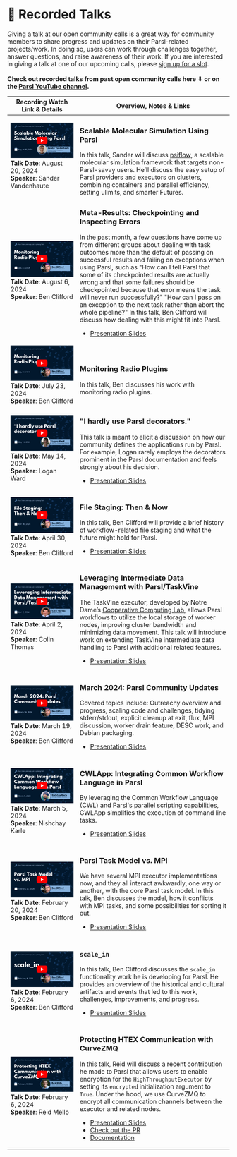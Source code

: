 # 🎥 Recorded Talks
Giving a talk at our open community calls is a great way for community members to share progress and updates on their Parsl-related projects/work. In doing so, users can work through challenges together, answer questions, and raise awareness of their work. If you are interested in giving a talk at one of our upcoming calls, please <a href="https://docs.google.com/spreadsheets/d/1FllFec1EuvigR7afJLurvW0Wh3F6JRHEsQ-V35123mA/edit?usp=sharing" target="_blank">sign up for a slot</a>. <br><br>**Check out recorded talks from past open community calls here ⬇ or on the <a href="https://www.youtube.com/@ParslProject" target="_blank">Parsl YouTube channel</a>.**

|Recording Watch Link & Details| Overview, Notes & Links|
|--------------------|-------------------------|
|<a href="https://youtu.be/NpH9CYupZGE?si=4U1fNPOyo5KpuA2S" target="_blank"><img src="/Files/Images/082024_Sander-Vandenhaute.png" alt="A stylized video thumbnail graphic with talk title, speaker headshot, recording date, and a play button."></a>**Talk Date**: August 20, 2024<br>**Speaker**: Sander Vandenhaute|<h3>Scalable Molecular Simulation Using Parsl</h3>In this talk, Sander will discuss <a href="https://molmod.github.io/psiflow/" target="_blank">psiflow</a>, a scalable molecular simulation framework that targets non-Parsl-savvy users. He’ll discuss the easy setup of Parsl providers and executors on clusters, combining containers and parallel efficiency, setting ulimits, and smarter Futures.|
|<a href="https://youtu.be/OI2uzF4prso?si=kSBA-3leP92uZovV" target="_blank"><img src="/Files/Images/072324_Ben-Clifford.png" alt="A stylized video thumbnail graphic with talk title, speaker headshot, recording date, and a play button."></a>**Talk Date**: August 6, 2024<br>**Speaker**: Ben Clifford|<h3>Meta-Results: Checkpointing and Inspecting Errors</h3>In the past month, a few questions have come up from different groups about dealing with task outcomes more than the default of passing on successful results and failing on exceptions when using Parsl, such as "How can I tell Parsl that some of its checkpointed results are actually wrong and that some failures should be checkpointed because that error means the task will never run successfully?" "How can I pass on an exception to the next task rather than abort the whole pipeline?" In this talk, Ben Clifford will discuss how dealing with this might fit into Parsl.<ul><li><a href="https://docs.google.com/presentation/d/1Qm0oUpdqEcgDadZ5jzrI7isbXncQQPyBBPCCAP0n52I/edit?usp=sharing" target="_blank">Presentation Slides</a></li></ul>|
|<a href="https://youtu.be/SFSObFdB_Bc?si=Z9HG9j3oE7SbDHd3" target="_blank"><img src="/Files/Images/072324_Ben-Clifford.png" alt="A stylized video thumbnail graphic with talk title, speaker headshot, recording date, and a play button."></a>**Talk Date**: July 23, 2024<br>**Speaker**: Ben Clifford|<h3>Monitoring Radio Plugins</h3>In this talk, Ben discusses his work with monitoring radio plugins.|
|<a href="https://youtu.be/A1-i14ur96M?si=WDdPR_z6AY6s76PJ" target="_blank"><img src="/Files/Images/051424_Logan-Ward.png" alt="A stylized video thumbnail graphic with talk title, speaker headshot, recording date, and a play button."></a>**Talk Date**: May 14, 2024<br>**Speaker**: Logan Ward|<h3>"I hardly use Parsl decorators."</h3>This talk is meant to elicit a discussion on how our community defines the applications run by Parsl. For example, Logan rarely employs the decorators prominent in the Parsl documentation and feels strongly about his decision.<ul><li><a href="https://1drv.ms/p/s!AswJEkleh18Ah60ULdct0-Pzqfo7jQ?e=1q4o6b" target="_blank">Presentation Slides</a></li></ul>|
|<a href="https://youtu.be/67TcmDYpQIU?si=c7g3qb8XbPQVRIX1" target="_blank"><img src="https://github.com/Parsl/community-playbook/blob/main/Files/Images/043024_Ben-Clifford.png" alt="A stylized video thumbnail graphic with talk title, speaker headshot, recording date, and a play button."></a>**Talk Date**: April 30, 2024<br>**Speaker**: Ben Clifford|<h3>File Staging: Then & Now</h3>In this talk, Ben Clifford will provide a brief history of workflow-related file staging and what the future might hold for Parsl.<ul><li><a href="https://docs.google.com/presentation/d/1uBLEnLiZwaELXjG3xdfLquNaGCP14qm87Mtppb-jll0" target="_blank">Presentation Slides</a></li></ul>|
|<a href="https://youtu.be/wGCNcclYH6w?si=ZxreM8aKIn1X-okD" target="_blank"><img src="https://github.com/Parsl/community-playbook/blob/main/Files/Images/040224_Colin-Thomas.png" alt="A stylized video thumbnail graphic with talk title, speaker headshot, recording date, and a play button."></a>**Talk Date**: April 2, 2024<br>**Speaker**: Colin Thomas|<h3>Leveraging Intermediate Data Management with Parsl/TaskVine</h3>The TaskVine executor, developed by Notre Dame’s [Cooperative Computing Lab](https://ccl.cse.nd.edu/), allows Parsl workflows to utilize the local storage of worker nodes, improving cluster bandwidth and minimizing data movement. This talk will introduce work on extending TaskVine intermediate data handling to Parsl with additional related features.<ul><li><a href="https://docs.google.com/presentation/d/1O0dq8q2toq48v67WJgHrRJB5t_bKKbaUsv3xzwP3Kf4/edit#slide=id.g26c5e79b768_0_1157" target="_blank">Presentation Slides</a></li></ul>|
|<a href="https://youtu.be/AWY4a5pWGwg?si=TJUO90fi-eqgnfL0" target="_blank"><img src="https://github.com/Parsl/community-playbook/blob/main/Files/Images/031924_Ben-Clifford.png" alt="A stylized video thumbnail graphic with talk title, speaker headshot, recording date, and a play button."></a>**Talk Date**: March 19, 2024<br>**Speaker**: Ben Clifford|<h3>March 2024: Parsl Community Updates</h3>Covered topics include: Outreachy overview and progress, scaling code and challenges, tidying stderr/stdout, explicit cleanup at exit, flux, MPI discussion, worker drain feature, DESC work, and Debian packaging.<ul><li><a href="https://docs.google.com/presentation/d/1fsSdI1TUS07yMtqPXOI_dE9_xM40-EMGHB2-2YiQpgE" target="_blank">Presentation Slides</a></li></ul>|
|<a href="https://youtu.be/o3Ul56Gtf9U?si=qI51FqGJ3CKOO7Ro" target="_blank"><img src="https://github.com/Parsl/community-playbook/blob/main/Files/Images/030524_Nishchay-Karle.png" alt="A stylized video thumbnail graphic with talk title, speaker headshot, recording date, and a play button."></a>**Talk Date**: March 5, 2024<br>**Speaker**: Nishchay Karle|<h3>CWLApp: Integrating Common Workflow Language in Parsl</h3>By leveraging the Common Workflow Language (CWL) and Parsl's parallel scripting capabilities, CWLApp simplifies the execution of command line tasks.<ul><li><a href="https://github.com/Parsl/cwl-parsl/blob/main/CWLApp_PPT.pdf" target="_blank">Presentation Slides</a></li></ul>|
|<a href="https://youtu.be/xMlI_4gp3NY?si=MRqpbDflgB1zimTa" target="_blank"><img src="https://github.com/Parsl/community-playbook/blob/main/Files/Images/022024_Ben-Clifford.png" alt="A stylized video thumbnail graphic with talk title, speaker headshot, recording date, and a play button."></a>**Talk Date**: February 20, 2024<br>**Speaker**: Ben Clifford|<h3>Parsl Task Model vs. MPI</h3>We have several MPI executor implementations now, and they all interact awkwardly, one way or another, with the core Parsl task model. In this talk, Ben discusses the model, how it conflicts with MPI tasks, and some possibilities for sorting it out.<ul><li><a href="https://docs.google.com/presentation/d/1831NYkd538ObysGJYNKWFqHzexhHGkP0UlmlQv9GMZ4" target="_blank">Presentation Slides</a></li></ul>|
|<a href="https://youtu.be/IkMmUpyt50o?si=RZWmzSnpdnJRSRZM" target="_blank"><img src="https://github.com/Parsl/community-playbook/blob/main/Files/Images/020624_Ben-Clifford.png" alt="A stylized video thumbnail graphic with talk title, speaker headshot, recording date, and a play button."></a>**Talk Date**: February 6, 2024<br>**Speaker**: Ben Clifford|<h3>`scale_in`</h3>In this talk, Ben Clifford discusses the `scale_in` functionality work he is developing for Parsl. He provides an overview of the historical and cultural artifacts and events that led to this work, challenges, improvements, and progress.<ul><li><a href="https://docs.google.com/presentation/d/1dhwUGpQsBzbnG8MIoMgnnV2E54jUMM0iAOlW3413Xog/edit#slide=id.p" target="_blank">Presentation Slides</a></li></ul>|
|<a href="https://youtu.be/KoHvKnHTbWc?si=U8IgAfVm8daO4HgD" target="_blank"><img src="https://github.com/Parsl/community-playbook/blob/main/Files/Images/020624_Reid-Mello.png" alt="A stylized video thumbnail graphic with talk title, speaker headshot, recording date, and a play button."></a>**Talk Date**: February 6, 2024<br>**Speaker**: Reid Mello|<h3>Protecting HTEX Communication with CurveZMQ</h3>In this talk, Reid will discuss a recent contribution he made to Parsl that allows users to enable encryption for the `HighThroughputExecutor` by setting its `encrypted` initialization argument to `True`. Under the hood, we use CurveZMQ to encrypt all communication channels between the executor and related nodes.<ul><li><a href="https://docs.google.com/presentation/d/1-V0-Mfg3pgrYL_kSFnb1pRD463GbQXN4TdXjlVIhbKo/edit?usp=sharing" target="_blank">Presentation Slides</a></li><li><a href="https://github.com/Parsl/parsl/pull/3030" target="_blank">Check out the PR</a></li><li><a href="https://parsl.readthedocs.io/en/stable/userguide/execution.html#encryption" target="_blank">Documentation</a></li></ul>|
